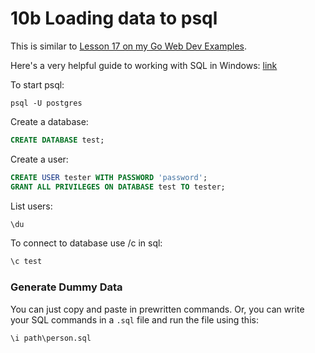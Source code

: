 # 10b Loading data to psql
This is similar to [Lesson 17 on my Go Web Dev Examples](https://github.com/PurpleUltralisk/GoWebDevExamples/tree/main/17%20Connecting%20to%20PSQL).

Here's a very helpful guide to working with SQL in Windows: [link](https://www.microfocus.com/documentation/idol/IDOL_12_0/MediaServer/Guides/html/English/Content/Getting_Started/Configure/_TRN_Set_up_PostgreSQL.htm)

To start psql: 
```shell
psql -U postgres
```
Create a database: 
```sql
CREATE DATABASE test;
```
Create a user: 
```sql
CREATE USER tester WITH PASSWORD 'password';
GRANT ALL PRIVILEGES ON DATABASE test TO tester;
```
List users: 
```sql
\du
```
To connect to database use /c in sql: 
```sql
\c test
```
### Generate Dummy Data
You can just copy and paste in prewritten commands. 
Or, you can write your SQL commands in a `.sql` file and run the file using this:  
```sql
\i path\person.sql
```
